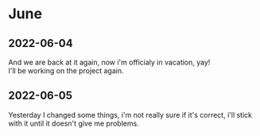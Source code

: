 # June

## 2022-06-04

And we are back at it again, now i'm officialy in vacation, yay!  
I'll be working on the project again.

## 2022-06-05

Yesterday I changed some things, i'm not really sure if it's correct, i'll stick with it until it doesn't give me problems.
